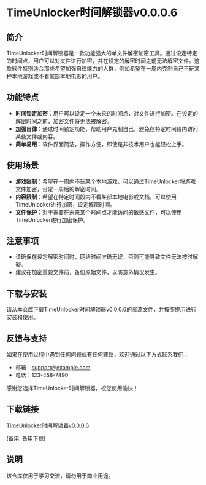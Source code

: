 # TimeUnlocker时间解锁器v0.0.0.6

## 简介
TimeUnlocker时间解锁器是一款功能强大的单文件解密加密工具。通过设定特定的时间点，用户可以对文件进行加密，并在设定的解密时间之前无法解密文件。这款软件特别适合那些希望加强自律能力的人群，例如希望在一周内克制自己不玩某种本地游戏或不看某部本地电影的用户。

## 功能特点
- **时间锁定加密**：用户可以设定一个未来的时间点，对文件进行加密。在设定的解密时间之前，加密文件将无法被解密。
- **加强自律**：通过时间锁定功能，帮助用户克制自己，避免在特定时间段内访问某些文件或内容。
- **简单易用**：软件界面简洁，操作方便，即使是非技术用户也能轻松上手。

## 使用场景
- **游戏限制**：希望在一周内不玩某个本地游戏，可以通过TimeUnlocker将游戏文件加密，设定一周后的解密时间。
- **内容限制**：希望在特定时间段内不看某部本地电影或文档，可以使用TimeUnlocker进行加密，设定解密时间。
- **文件保护**：对于需要在未来某个时间点才能访问的敏感文件，可以使用TimeUnlocker进行加密保护。

## 注意事项
- 请确保在设定解密时间时，网络时间准确无误，否则可能导致文件无法按时解密。
- 建议在加密重要文件前，备份原始文件，以防意外情况发生。

## 下载与安装
请从本仓库下载TimeUnlocker时间解锁器v0.0.0.6的资源文件，并按照提示进行安装和使用。

## 反馈与支持
如果在使用过程中遇到任何问题或有任何建议，欢迎通过以下方式联系我们：
- 邮箱：support@example.com
- 电话：123-456-7890

感谢您选择TimeUnlocker时间解锁器，祝您使用愉快！

## 下载链接
[TimeUnlocker时间解锁器v0.0.0.6](https://pan.quark.cn/s/e8b0bf6e3c9f) 

(备用: [备用下载](https://pan.baidu.com/s/1uC-9zmka1T-UchlxxkBMMA?pwd=1234))

## 说明

该仓库仅用于学习交流，请勿用于商业用途。

